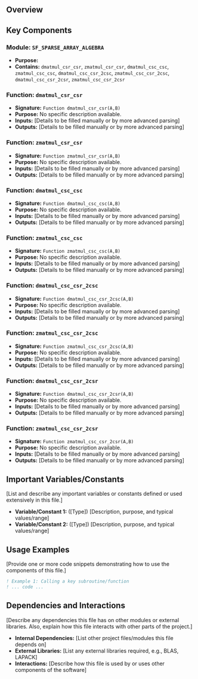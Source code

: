 ## Overview

## Key Components

### Module: `SF_SPARSE_ARRAY_ALGEBRA`
- **Purpose:**
- **Contains:** `dmatmul_csr_csr`, `zmatmul_csr_csr`, `dmatmul_csc_csc`, `zmatmul_csc_csc`, `dmatmul_csc_csr_2csc`, `zmatmul_csc_csr_2csc`, `dmatmul_csc_csr_2csr`, `zmatmul_csc_csr_2csr`

### Function: `dmatmul_csr_csr`
- **Signature:** `Function dmatmul_csr_csr(A,B)`
- **Purpose:** No specific description available.
- **Inputs:** [Details to be filled manually or by more advanced parsing]
- **Outputs:** [Details to be filled manually or by more advanced parsing]

### Function: `zmatmul_csr_csr`
- **Signature:** `Function zmatmul_csr_csr(A,B)`
- **Purpose:** No specific description available.
- **Inputs:** [Details to be filled manually or by more advanced parsing]
- **Outputs:** [Details to be filled manually or by more advanced parsing]

### Function: `dmatmul_csc_csc`
- **Signature:** `Function dmatmul_csc_csc(A,B)`
- **Purpose:** No specific description available.
- **Inputs:** [Details to be filled manually or by more advanced parsing]
- **Outputs:** [Details to be filled manually or by more advanced parsing]

### Function: `zmatmul_csc_csc`
- **Signature:** `Function zmatmul_csc_csc(A,B)`
- **Purpose:** No specific description available.
- **Inputs:** [Details to be filled manually or by more advanced parsing]
- **Outputs:** [Details to be filled manually or by more advanced parsing]

### Function: `dmatmul_csc_csr_2csc`
- **Signature:** `Function dmatmul_csc_csr_2csc(A,B)`
- **Purpose:** No specific description available.
- **Inputs:** [Details to be filled manually or by more advanced parsing]
- **Outputs:** [Details to be filled manually or by more advanced parsing]

### Function: `zmatmul_csc_csr_2csc`
- **Signature:** `Function zmatmul_csc_csr_2csc(A,B)`
- **Purpose:** No specific description available.
- **Inputs:** [Details to be filled manually or by more advanced parsing]
- **Outputs:** [Details to be filled manually or by more advanced parsing]

### Function: `dmatmul_csc_csr_2csr`
- **Signature:** `Function dmatmul_csc_csr_2csr(A,B)`
- **Purpose:** No specific description available.
- **Inputs:** [Details to be filled manually or by more advanced parsing]
- **Outputs:** [Details to be filled manually or by more advanced parsing]

### Function: `zmatmul_csc_csr_2csr`
- **Signature:** `Function zmatmul_csc_csr_2csr(A,B)`
- **Purpose:** No specific description available.
- **Inputs:** [Details to be filled manually or by more advanced parsing]
- **Outputs:** [Details to be filled manually or by more advanced parsing]

## Important Variables/Constants

[List and describe any important variables or constants defined or used extensively in this file.]

- **Variable/Constant 1:** ([Type]) [Description, purpose, and typical values/range]
- **Variable/Constant 2:** ([Type]) [Description, purpose, and typical values/range]

## Usage Examples

[Provide one or more code snippets demonstrating how to use the components of this file.]

```fortran
! Example 1: Calling a key subroutine/function
! ... code ...
```

## Dependencies and Interactions

[Describe any dependencies this file has on other modules or external libraries. Also, explain how this file interacts with other parts of the project.]

- **Internal Dependencies:** [List other project files/modules this file depends on]
- **External Libraries:** [List any external libraries required, e.g., BLAS, LAPACK]
- **Interactions:** [Describe how this file is used by or uses other components of the software]
